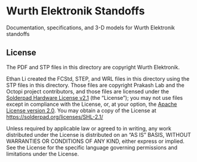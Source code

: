 # Wurth Elektronik Standoffs

Documentation, specifications, and 3-D models for Wurth Elektronik standoffs

## License

The PDF and STP files in this directory are copyright Wurth Elektronik.

Ethan Li created the FCStd, STEP, and WRL files in this directory using the STP files in this directory. Those files are copyright Prakash Lab and the Octopi project contributors, and those files are licensed under the [Solderpad Hardware License v2.1](/LICENSE) (the “License”); you may not use files except in compliance with the License, or, at your option, the [Apache License version 2.0](/LICENSE.Apache). You may obtain a copy of the License at https://solderpad.org/licenses/SHL-2.1/

Unless required by applicable law or agreed to in writing, any work distributed under the License is distributed on an “AS IS” BASIS, WITHOUT WARRANTIES OR CONDITIONS OF ANY KIND, either express or implied. See the License for the specific language governing permissions and limitations under the License.
